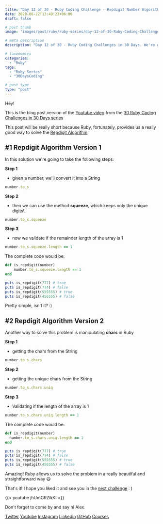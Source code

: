 ```yaml
---
title: "Day 12 of 30 - Ruby Coding Challenge - Repdigit Number Algorithm in a more Ruby Way"
date: 2020-06-22T13:49:23+06:00
draft: false

# post thumb
image: "images/post/ruby/ruby-series/day-12-of-30-Ruby-Coding-Challenge-repdigit-number-ruby-way.png"

# meta description
description: "Day 12 of 30 - Ruby Coding Challenges in 30 Days. We're going solve the the Repdigit Algorithm in a more Ruby way, which validates if a digit is repeated in the whole number"

# taxonomies
categories: 
  - "Ruby"
tags:
  - "Ruby Series"
  - "30DaysCoding"

# post type
type: "post"
---
```


Hey!

This is the blog post version of the [Youtube video](https://youtu.be/jhUmGRZikKI) from the [30 Ruby Coding Challenges in 30 Days series](https://courses.alexgama.io/course?courseid=ruby-coding-challenges-course)

This post will be really short because Ruby, fortunately, provides us a really good way to solve the [Repdigit Algorithm](https://youtu.be/gv3Qddjp5IY)

## #1 Repdigit Algorithm Version 1

In this solution we're going to take the following steps:

**Step 1**

- given a number, we'll convert it into a String

```ruby
number.to_s
```

**Step 2**

- then we can use the method **squeeze**, which keeps only the unique digits\

```ruby
number.to_s.squeeze
```

**Step 3**

- now we validate if the remainder length of the array is 1

```ruby
number.to_s.squeeze.length == 1
```

The complete code would be:

```ruby
def is_repdigit(number)
	number.to_s.squeeze.length == 1
end

puts is_repdigit(777) # true
puts is_repdigit(774) # false
puts is_repdigit(555555) # true
puts is_repdigit(456555) # false
```

Pretty simple, isn't it? :)

## #2 Repdigit Algorithm Version 2

Another way to solve this problem is manipulating **chars** in Ruby

**Step 1**

- getting the chars from the String

```ruby
number.to_s.chars
```

**Step 2**

- getting the unique chars from the String

```ruby
number.to_s.chars.uniq
```

**Step 3**

- Validating if the length of the array is 1

```ruby
number.to_s.chars.uniq.length == 1
```

The complete code would be:

```ruby
def is_repdigit(number)
  number.to_s.chars.uniq.length == 1
end

puts is_repdigit(777) # true
puts is_repdigit(774) # false
puts is_repdigit(555555) # true
puts is_repdigit(456555) # false
```

Amazing! Ruby allows us to solve the problem in a really beautiful and straightforward way 😃

That's it! I hope you liked it and see you in the [next challenge](https://courses.alexgama.io/course?courseid=ruby-coding-challenges-course) : )

{{< youtube jhUmGRZikKI >}}

Don't forget to come by and say hi Alex

[Twitter](https://twitter.com/_alex_gama/)
[Youtube](https://www.youtube.com/channel/UCn09BXJXOCPLARsqNvxEFuw?view_as=subscriber/)
[Instagram](https://www.instagram.com/_alex_gama)
[Linkedin](https://www.linkedin.com/in/alexandregama/)
[GitHub](https://github.com/alexandregama)
[Courses](https://courses.alexgama.io/)